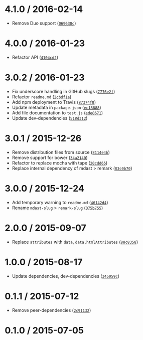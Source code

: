 <!--remark setext-->

<!--lint disable no-multiple-toplevel-headings-->

4.1.0 / 2016-02-14
==================

*   Remove Duo support ([`069638c`](https://github.com/wooorm/remark-slug/commit/069638c))

4.0.0 / 2016-01-23
==================

*   Refactor API ([`4104cd2`](https://github.com/wooorm/remark-slug/commit/4104cd2))

3.0.2 / 2016-01-23
==================

*   Fix underscore handling in GitHub slugs ([`7776e2f`](https://github.com/wooorm/remark-slug/commit/7776e2f))
*   Refactor `readme.md` ([`2cbdf1a`](https://github.com/wooorm/remark-slug/commit/2cbdf1a))
*   Add npm deployment to Travis ([`87374f8`](https://github.com/wooorm/remark-slug/commit/87374f8))
*   Update metadata in `package.json` ([`ec18888`](https://github.com/wooorm/remark-slug/commit/ec18888))
*   Add file documentation to `test.js` ([`ede8671`](https://github.com/wooorm/remark-slug/commit/ede8671))
*   Update dev-dependencies ([`518d312`](https://github.com/wooorm/remark-slug/commit/518d312))

3.0.1 / 2015-12-26
==================

*   Remove distribution files from source ([`8114e4b`](https://github.com/wooorm/remark-slug/commit/8114e4b))
*   Remove support for bower ([`34a2140`](https://github.com/wooorm/remark-slug/commit/34a2140))
*   Refactor to replace mocha with tape ([`20cdd65`](https://github.com/wooorm/remark-slug/commit/20cdd65))
*   Replace internal dependency of mdast > remark ([`83c0b70`](https://github.com/wooorm/remark-slug/commit/83c0b70))

3.0.0 / 2015-12-24
==================

*   Add temporary warning to `readme.md` ([`46142d4`](https://github.com/wooorm/remark-slug/commit/46142d4))
*   Rename `mdast-slug` > `remark-slug` ([`075b755`](https://github.com/wooorm/remark-slug/commit/075b755))

2.0.0 / 2015-09-07
==================

*   Replace `attributes` with `data`, `data.htmlAttributes` ([`88c8358`](https://github.com/wooorm/remark-slug/commit/88c8358))

1.0.0 / 2015-08-17
==================

*   Update dependencies, dev-dependencies ([`345059c`](https://github.com/wooorm/remark-slug/commit/345059c))

0.1.1 / 2015-07-12
==================

*   Remove peer-dependencies ([`2c91132`](https://github.com/wooorm/remark-slug/commit/2c91132))

0.1.0 / 2015-07-05
==================
